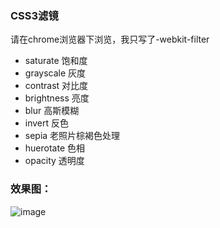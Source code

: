 ### CSS3滤镜  
请在chrome浏览器下浏览，我只写了-webkit-filter
- saturate 饱和度
- grayscale 灰度
- contrast 对比度
- brightness 亮度
- blur 高斯模糊
- invert 反色
- sepia 老照片棕褐色处理
- huerotate 色相
- opacity 透明度  
### 效果图：
![image](http://r4.ykimg.com/05100000574E5D5367BC3D1F8E072929)